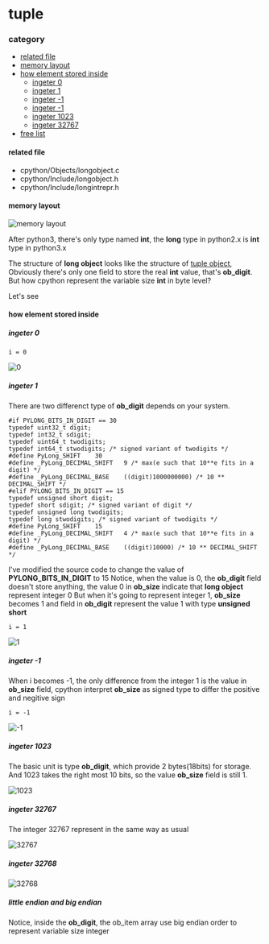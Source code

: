 # tuple

### category

* [related file](#related-file)
* [memory layout](#memory-layout)
* [how element stored inside](#how-element-stored-inside)
	* [ingeter 0](#ingeter-0)
	* [ingeter 1](#ingeter-1)
	* [ingeter -1](#ingeter--1)
	* [ingeter -1](#ingeter--1)
	* [ingeter 1023](#ingeter-1023)
	* [ingeter 32767](#ingeter-32767)
* [free list](#free-list)

#### related file
* cpython/Objects/longobject.c
* cpython/Include/longobject.h
* cpython/Include/longintrepr.h

#### memory layout

![memory layout](https://img-blog.csdnimg.cn/20190314164305131.png?x-oss-process=image/watermark,type_ZmFuZ3poZW5naGVpdGk,shadow_10,text_aHR0cHM6Ly9ibG9nLmNzZG4ubmV0L3FxXzMxNzIwMzI5,size_16,color_FFFFFF,t_70)

After python3, there's only type named **int**, the **long** type in python2.x is **int** type in python3.x

The structure of **long object** looks like the structure of [tuple object](https://github.com/zpoint/Cpython-Internals/blob/master/BasicObject/tuple/tuple.md#memory-layout), Obviously there's only one field to store the real **int** value, that's **ob_digit**. But how cpython represent the variable size **int** in byte level?

Let's see

#### how element stored inside

##### ingeter 0

	i = 0

![0](https://github.com/zpoint/Cpython-Internals/blob/master/BasicObject/long/0.png)

##### ingeter 1

There are two differenct type of **ob_digit** depends on your system.

    #if PYLONG_BITS_IN_DIGIT == 30
    typedef uint32_t digit;
    typedef int32_t sdigit;
    typedef uint64_t twodigits;
    typedef int64_t stwodigits; /* signed variant of twodigits */
    #define PyLong_SHIFT    30
    #define _PyLong_DECIMAL_SHIFT   9 /* max(e such that 10**e fits in a digit) */
    #define _PyLong_DECIMAL_BASE    ((digit)1000000000) /* 10 ** DECIMAL_SHIFT */
    #elif PYLONG_BITS_IN_DIGIT == 15
    typedef unsigned short digit;
    typedef short sdigit; /* signed variant of digit */
    typedef unsigned long twodigits;
    typedef long stwodigits; /* signed variant of twodigits */
    #define PyLong_SHIFT    15
    #define _PyLong_DECIMAL_SHIFT   4 /* max(e such that 10**e fits in a digit) */
    #define _PyLong_DECIMAL_BASE    ((digit)10000) /* 10 ** DECIMAL_SHIFT */

I've modified the source code to change the value of **PYLONG_BITS_IN_DIGIT** to 15
Notice, when the value is 0, the **ob_digit** field doesn't store anything, the value 0 in **ob_size** indicate that **long object** represent integer 0
But when it's going to represent integer 1, **ob_size** becomes 1 and field in **ob_digit** represent the value 1 with type **unsigned short**

	i = 1

![1](https://github.com/zpoint/Cpython-Internals/blob/master/BasicObject/long/1.png)

##### ingeter -1

When i becomes -1, the only difference from the integer 1 is the value in **ob_size** field, cpython interpret **ob_size** as signed type to differ the positive and negitive sign

	i = -1

![-1](https://github.com/zpoint/Cpython-Internals/blob/master/BasicObject/long/-1.png)

##### ingeter 1023

The basic unit is type **ob_digit**, which provide 2 bytes(18bits) for storage. And 1023 takes the right most 10 bits,
so the value **ob_size** field is still 1.


![1023](https://github.com/zpoint/Cpython-Internals/blob/master/BasicObject/long/1023.png)

##### ingeter 32767

The integer 32767 represent in the same way as usual

![32767](https://github.com/zpoint/Cpython-Internals/blob/master/BasicObject/long/32767.png)

##### ingeter 32768

![32768](https://github.com/zpoint/Cpython-Internals/blob/master/BasicObject/long/32768.png)

##### little endian and big endian

Notice, inside the **ob_digit**, the ob_item array use big endian order to represent variable size integer